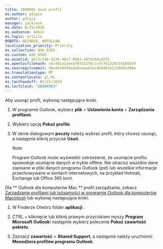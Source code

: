 ```yaml
---
title: 1800001 Usuń profil
ms.author: pdigia
author: pdigia
manager: jackiesm
ms.date: 8/29/2018
ms.audience: Admin
ms.topic: article
ROBOTS: NOINDEX, NOFOLLOW
localization_priority: Priority
ms.collection: Adm_O365
ms.custom: Adm_O365
ms.assetid: a5c5cf46-d23b-40c7-8983-34fdcbdc02fe
ms.openlocfilehash: c6c491a2aeea707d32f6cccdf7d13287181b6bf9
ms.sourcegitcommit: d6ea5e9458a2b8ceaab3ac4bd483e1130b9a398a
ms.translationtype: MT
ms.contentlocale: pl-PL
ms.lasthandoff: 01/15/2019
ms.locfileid: "28304953"
---
```

Aby usunąć profil, wykonaj następujące kroki.
  
1. W programie Outlook, wybierz **plik** \> **Ustawienia konta** \> **Zarządzania profilami**.
    
2. Wybierz opcję **Pokaż profile**.
    
3. W oknie dialogowym **poczty** należy wybrać profil, który chcesz usunąć, a następnie kliknij przycisk **Usuń**.
    
    > [!NOTE]
    > Program Outlook może wyświetlić ostrzeżenie, że usunięcie profilu spowoduje usunięcie danych w trybie offline. Nie utracisz wszelkie dane zapisane w pliki danych programu Outlook (pst) lub wszelkie informacje przechowywane w kontach internetowych, na przykład Hotmail, Exchange lub Office 365 kont. 
  
Dla ** Outlook dla komputerów Mac ** profil zarządzania, zobacz [Zarządzanie profilami lub tożsamości w programie Outlook dla komputerów Macintosh](https://support.office.com/article/fed2a955-74df-4a24-bef6-78a426958c4c.aspx) lub wykonaj następujące kroki. 
  
1. W Finderze Otwórz folder **aplikacji** . 
    
2. CTRL + kliknięcie lub kliknij prawym przyciskiem myszy **Program Microsoft Outlook**i następnie wybierz polecenie **Pokaż zawartość pakietu**.
    
3. Zaznacz **zawartość** \> **Shared Support**, a następnie należy uruchomić **Menedżera profilów programu Outlook**.
    

